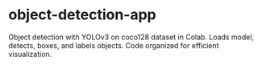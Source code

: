 # object-detection-app
Object detection with YOLOv3 on coco128 dataset in Colab. Loads model, detects, boxes, and labels objects. Code organized for efficient visualization.
